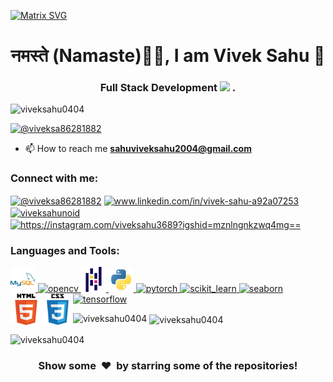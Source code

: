 [![Matrix SVG](https://raw.githubusercontent.com/rodrigograca31/rodrigograca31/master/matrix.svg)](https://www.youtube.com/watch?v=SDkAGkd4NLc)


<h1 align="center"> नमस्ते (Namaste)🙏🏻, I am Vivek Sahu 👋</h1>
<h3 align="center">Full Stack Development <img src="https://media.giphy.com/media/WUlplcMpOCEmTGBtBW/giphy.gif" width="30"> .</h3>

<p align="left"> <img src="https://komarev.com/ghpvc/?username=viveksahu0404&label=Profile%20views&color=0e75b6&style=flat" alt="viveksahu0404" /> </p>

<p align="left"> <a href="https://twitter.com/@viveksa86281882" target="blank"><img src="https://img.shields.io/twitter/follow/@viveksa86281882?logo=twitter&style=for-the-badge" alt="@viveksa86281882" /></a> </p>

- 📫 How to reach me **sahuviveksahu2004@gmail.com**

<h3 align="left">Connect with me:</h3>
<p align="left">
<a href="https://twitter.com/@viveksa86281882" target="blank"><img align="center" src="https://raw.githubusercontent.com/rahuldkjain/github-profile-readme-generator/master/src/images/icons/Social/twitter.svg" alt="@viveksa86281882" height="30" width="40" /></a>
<a href="https://linkedin.com/in/www.linkedin.com/in/vivek-sahu-a92a07253" target="blank"><img align="center" src="https://raw.githubusercontent.com/rahuldkjain/github-profile-readme-generator/master/src/images/icons/Social/linked-in-alt.svg" alt="www.linkedin.com/in/vivek-sahu-a92a07253" height="30" width="40" /></a>
<a href="https://kaggle.com/viveksahunoid" target="blank"><img align="center" src="https://raw.githubusercontent.com/rahuldkjain/github-profile-readme-generator/master/src/images/icons/Social/kaggle.svg" alt="viveksahunoid" height="30" width="40" /></a>
<a href="https://instagram.com/https://instagram.com/viveksahu3689?igshid=mznlngnkzwq4mg==" target="blank"><img align="center" src="https://raw.githubusercontent.com/rahuldkjain/github-profile-readme-generator/master/src/images/icons/Social/instagram.svg" alt="https://instagram.com/viveksahu3689?igshid=mznlngnkzwq4mg==" height="30" width="40" /></a>
</p>

<h3 align="left">Languages and Tools:</h3>
<p align="left"> <a href="https://www.mysql.com/" target="_blank" rel="noreferrer"> <img src="https://raw.githubusercontent.com/devicons/devicon/master/icons/mysql/mysql-original-wordmark.svg" alt="mysql" width="40" height="40"/> </a> <a href="https://opencv.org/" target="_blank" rel="noreferrer"> <img src="https://www.vectorlogo.zone/logos/opencv/opencv-icon.svg" alt="opencv" width="40" height="40"/> </a> <a href="https://pandas.pydata.org/" target="_blank" rel="noreferrer"> <img src="https://raw.githubusercontent.com/devicons/devicon/2ae2a900d2f041da66e950e4d48052658d850630/icons/pandas/pandas-original.svg" alt="pandas" width="40" height="40"/> </a> <a href="https://www.python.org" target="_blank" rel="noreferrer"> <img src="https://raw.githubusercontent.com/devicons/devicon/master/icons/python/python-original.svg" alt="python" width="40" height="40"/> </a> <a href="https://pytorch.org/" target="_blank" rel="noreferrer"> <img src="https://www.vectorlogo.zone/logos/pytorch/pytorch-icon.svg" alt="pytorch" width="40" height="40"/> </a> <a href="https://scikit-learn.org/" target="_blank" rel="noreferrer"> <img src="https://upload.wikimedia.org/wikipedia/commons/0/05/Scikit_learn_logo_small.svg" alt="scikit_learn" width="40" height="40"/> </a> <a href="https://seaborn.pydata.org/" target="_blank" rel="noreferrer"> <img src="https://seaborn.pydata.org/_images/logo-mark-lightbg.svg" alt="seaborn" width="40" height="40"/> </a> <a href="https://www.tensorflow.org" target="_blank" rel="noreferrer"> <img src="https://www.vectorlogo.zone/logos/tensorflow/tensorflow-icon.svg" alt="tensorflow" width="40" height="40"/> </a>
  <img align="left" alt="HTML5" width="50px" src="https://raw.githubusercontent.com/github/explore/80688e429a7d4ef2fca1e82350fe8e3517d3494d/topics/html/html.png" />
<img align="left" alt="CSS3" width="50px" src="https://raw.githubusercontent.com/github/explore/80688e429a7d4ef2fca1e82350fe8e3517d3494d/topics/css/css.png" />
</p>

<p><img align="left" src="https://github-readme-stats.vercel.app/api/top-langs?username=viveksahu0404&show_icons=true&locale=en&layout=compact" alt="viveksahu0404" /></p>

<p>&nbsp;<img align="center" src="https://github-readme-stats.vercel.app/api?username=viveksahu0404&show_icons=true&locale=en" alt="viveksahu0404" /></p>

<p><img align="center" src="https://github-readme-streak-stats.herokuapp.com/?user=viveksahu0404&" alt="viveksahu0404" /></p>

<h3 align="center">Show some &nbsp;❤️&nbsp; by starring some of the repositories!</h3>

